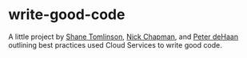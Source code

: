 # write-good-code

A little project by [Shane Tomlinson](stomlinson@mozilla.com), [Nick Chapman](nchapman@mozilla.com), and [Peter deHaan](pdehaan@mozilla.com) outlining best practices used Cloud Services to write good code.


